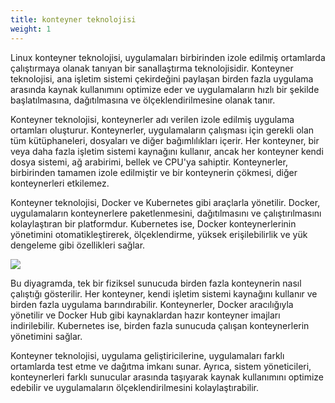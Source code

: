 ```yaml
---
title: konteyner teknolojisi
weight: 1
---
```



Linux konteyner teknolojisi, uygulamaları birbirinden izole edilmiş ortamlarda çalıştırmaya olanak tanıyan bir sanallaştırma teknolojisidir. Konteyner teknolojisi, ana işletim sistemi çekirdeğini paylaşan birden fazla uygulama arasında kaynak kullanımını optimize eder ve uygulamaların hızlı bir şekilde başlatılmasına, dağıtılmasına ve ölçeklendirilmesine olanak tanır.

Konteyner teknolojisi, konteynerler adı verilen izole edilmiş uygulama ortamları oluşturur. Konteynerler, uygulamaların çalışması için gerekli olan tüm kütüphaneleri, dosyaları ve diğer bağımlılıkları içerir. Her konteyner, bir veya daha fazla işletim sistemi kaynağını kullanır, ancak her konteyner kendi dosya sistemi, ağ arabirimi, bellek ve CPU'ya sahiptir. Konteynerler, birbirinden tamamen izole edilmiştir ve bir konteynerin çökmesi, diğer konteynerleri etkilemez.

Konteyner teknolojisi, Docker ve Kubernetes gibi araçlarla yönetilir. Docker, uygulamaların konteynerlere paketlenmesini, dağıtılmasını ve çalıştırılmasını kolaylaştıran bir platformdur. Kubernetes ise, Docker konteynerlerinin yönetimini otomatikleştirerek, ölçeklendirme, yüksek erişilebilirlik ve yük dengeleme gibi özellikleri sağlar.

![](/images/konteyner.png)

Bu diyagramda, tek bir fiziksel sunucuda birden fazla konteynerin nasıl çalıştığı gösterilir. Her konteyner, kendi işletim sistemi kaynağını kullanır ve birden fazla uygulama barındırabilir. Konteynerler, Docker aracılığıyla yönetilir ve Docker Hub gibi kaynaklardan hazır konteyner imajları indirilebilir. Kubernetes ise, birden fazla sunucuda çalışan konteynerlerin yönetimini sağlar.

Konteyner teknolojisi, uygulama geliştiricilerine, uygulamaları farklı ortamlarda test etme ve dağıtma imkanı sunar. Ayrıca, sistem yöneticileri, konteynerleri farklı sunucular arasında taşıyarak kaynak kullanımını optimize edebilir ve uygulamaların ölçeklendirilmesini kolaylaştırabilir.